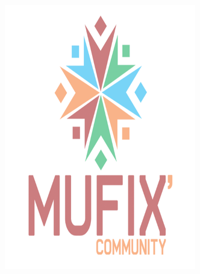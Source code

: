 
<img src="https://github.com/MahmoudSafan/mufixGame/blob/main/mufix.png" width ="700" height="700">  
